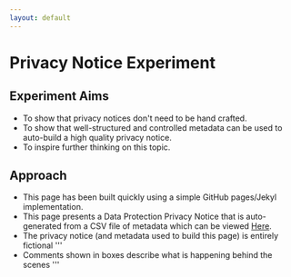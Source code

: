 ```yaml
---
layout: default
---
```


# Privacy Notice Experiment

## Experiment Aims

* To show that privacy notices don't need to be hand crafted.
* To show that well-structured and controlled metadata can be used to auto-build a high quality privacy notice.
* To inspire further thinking on this topic.

## Approach
* This page has been built quickly using a simple GitHub pages/Jekyl implementation.
* This page presents a Data Protection Privacy Notice that is auto-generated from a CSV file of metadata which can be viewed [Here](#).
* The privacy notice (and metadata used to build this page) is entirely fictional
'''
* Comments shown in boxes describe what is happening behind the scenes
'''
